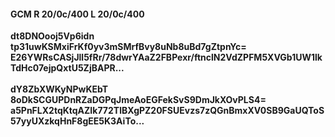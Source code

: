 #### GCM R 20/0c/400 L 20/0c/400
**dt8DNOooj5Vp6idn**<br/>**tp31uwKSMxiFrKf0yv3mSMrfBvy8uNb8uBd7gZtpnYc=**<br/>**E26YWRsCASjJll5fRr/78dwrYAaZ2FBPexr/ftnclN2VdZPFM5XVGb1UW1lkTdHc07ejpQxtU5ZjBAPR...**<br/><br/>
**dY8ZbXWKyNPwKEbT**<br/>**8oDkSCGUPDnRZaDGPqJmeAoEGFekSvS9DmJkXOvPLS4=**<br/>**a5PnFLX2tqKtqAZIk772TlBXgPZ20FSUEvzs7zQGnBmxXV0SB9GaUQToS57yyUXzkqHnF8gEE5K3AiTo...**